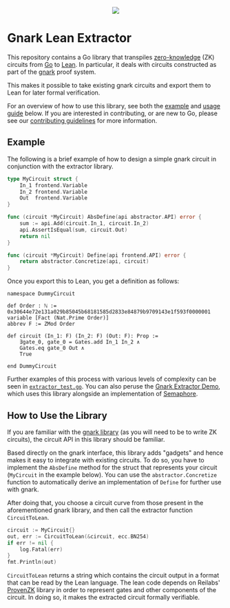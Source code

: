 <p align=center>
  <img src="https://user-images.githubusercontent.com/5780639/237803894-e2344067-aa77-488e-b2d0-6f980524dced.svg"/>
</p>

# Gnark Lean Extractor

This repository contains a Go library that transpiles
[zero-knowledge](https://en.wikipedia.org/wiki/Zero-knowledge_proof) (ZK)
circuits from [Go](https://go.dev) to [Lean](https://leanprover.github.io). In
particular, it deals with circuits constructed as part of the
[gnark](https://github.com/ConsenSys/gnark) proof system.

This makes it possible to take existing gnark circuits and export them to Lean
for later formal verification.

For an overview of how to use this library, see both the [example](#example) and
[usage guide](#how-to-use-the-library) below. If you are interested in
contributing, or are new to Go, please see our
[contributing guidelines](./CONTRIBUTING.md) for more information.

## Example

The following is a brief example of how to design a simple gnark circuit in
conjunction with the extractor library.

```go
type MyCircuit struct {
    In_1 frontend.Variable
    In_2 frontend.Variable
    Out  frontend.Variable
}

func (circuit *MyCircuit) AbsDefine(api abstractor.API) error {
    sum := api.Add(circuit.In_1, circuit.In_2)
    api.AssertIsEqual(sum, circuit.Out)
    return nil
}

func (circuit *MyCircuit) Define(api frontend.API) error {
    return abstractor.Concretize(api, circuit)
}
```

Once you export this to Lean, you get a definition as follows:

```lean
namespace DummyCircuit

def Order : ℕ := 0x30644e72e131a029b85045b68181585d2833e84879b9709143e1f593f0000001
variable [Fact (Nat.Prime Order)]
abbrev F := ZMod Order

def circuit (In_1: F) (In_2: F) (Out: F): Prop :=
    ∃gate_0, gate_0 = Gates.add In_1 In_2 ∧
    Gates.eq gate_0 Out ∧
    True

end DummyCircuit
```

Further examples of this process with various levels of complexity can be seen
in [`extractor_test.go`](./extractor/extractor_test.go). You can also peruse the
[Gnark Extractor Demo](https://github.com/reilabs/gnark-lean-demo), which uses
this library alongside an implementation of
[Semaphore](https://semaphore.appliedzkp.org).

## How to Use the Library

If you are familiar with the [gnark library](https://github.com/consensys/gnark)
(as you will need to be to write ZK circuits), the circuit API in this library
should be familiar.

Based directly on the gnark interface, this library adds "gadgets" and hence
makes it easy to integrate with existing circuits. To do so, you have to
implement the `AbsDefine` method for the struct that represents your circuit
(`MyCircuit` in the example below). You can use the `abstractor.Concretize`
function to automatically derive an implementation of `Define` for further use
with gnark.

After doing that, you choose a circuit curve from those present in the
aforementioned gnark library, and then call the extractor function
`CircuitToLean`.

```go
circuit := MyCircuit{}
out, err := CircuitToLean(&circuit, ecc.BN254)
if err != nil {
    log.Fatal(err)
}
fmt.Println(out)
```

`CircuitToLean` returns a string which contains the circuit output in a format
that can be read by the Lean language. The lean code depends on Reilabs'
[ProvenZK](https://github.com/reilabs/proven-zk) library in order to represent
gates and other components of the circuit. In doing so, it makes the extracted
circuit formally verifiable.

